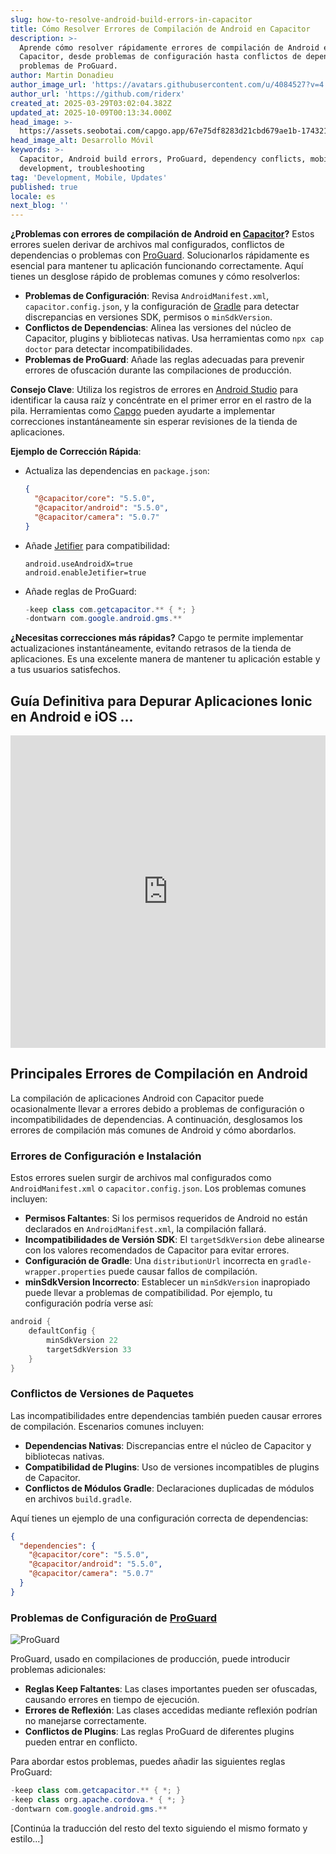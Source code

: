 ```yaml
---
slug: how-to-resolve-android-build-errors-in-capacitor
title: Cómo Resolver Errores de Compilación de Android en Capacitor
description: >-
  Aprende cómo resolver rápidamente errores de compilación de Android en
  Capacitor, desde problemas de configuración hasta conflictos de dependencias y
  problemas de ProGuard.
author: Martin Donadieu
author_image_url: 'https://avatars.githubusercontent.com/u/4084527?v=4'
author_url: 'https://github.com/riderx'
created_at: 2025-03-29T03:02:04.382Z
updated_at: 2025-10-09T00:13:34.000Z
head_image: >-
  https://assets.seobotai.com/capgo.app/67e75df8283d21cbd679ae1b-1743217335938.jpg
head_image_alt: Desarrollo Móvil
keywords: >-
  Capacitor, Android build errors, ProGuard, dependency conflicts, mobile
  development, troubleshooting
tag: 'Development, Mobile, Updates'
published: true
locale: es
next_blog: ''
---
```

**¿Problemas con errores de compilación de Android en [Capacitor](https://capacitorjs.com/)?** Estos errores suelen derivar de archivos mal configurados, conflictos de dependencias o problemas con [ProGuard](https://www.guardsquare.com/manual/home). Solucionarlos rápidamente es esencial para mantener tu aplicación funcionando correctamente. Aquí tienes un desglose rápido de problemas comunes y cómo resolverlos:

-   **Problemas de Configuración**: Revisa `AndroidManifest.xml`, `capacitor.config.json`, y la configuración de [Gradle](https://gradle.org/) para detectar discrepancias en versiones SDK, permisos o `minSdkVersion`.
-   **Conflictos de Dependencias**: Alinea las versiones del núcleo de Capacitor, plugins y bibliotecas nativas. Usa herramientas como `npx cap doctor` para detectar incompatibilidades.
-   **Problemas de ProGuard**: Añade las reglas adecuadas para prevenir errores de ofuscación durante las compilaciones de producción.

**Consejo Clave**: Utiliza los registros de errores en [Android Studio](https://developer.android.com/studio) para identificar la causa raíz y concéntrate en el primer error en el rastro de la pila. Herramientas como [Capgo](https://capgo.app/) pueden ayudarte a implementar correcciones instantáneamente sin esperar revisiones de la tienda de aplicaciones.

**Ejemplo de Corrección Rápida**:

-   Actualiza las dependencias en `package.json`:
    
    ```json
    {
      "@capacitor/core": "5.5.0",
      "@capacitor/android": "5.5.0",
      "@capacitor/camera": "5.0.7"
    }
    ```
    
-   Añade [Jetifier](https://developer.android.com/tools/jetifier) para compatibilidad:
    
    ```properties
    android.useAndroidX=true
    android.enableJetifier=true
    ```
    
-   Añade reglas de ProGuard:
    
    ```java
    -keep class com.getcapacitor.** { *; }
    -dontwarn com.google.android.gms.**
    ```
    

**¿Necesitas correcciones más rápidas?** Capgo te permite implementar actualizaciones instantáneamente, evitando retrasos de la tienda de aplicaciones. Es una excelente manera de mantener tu aplicación estable y a tus usuarios satisfechos.

## Guía Definitiva para Depurar Aplicaciones Ionic en Android e iOS ...

<iframe src="https://www.youtube.com/embed/HmXM5t8DIPA" aria-label="YouTube video player" frameborder="0" allow="accelerometer; autoplay; clipboard-write; encrypted-media; gyroscope; picture-in-picture; web-share" referrerpolicy="strict-origin-when-cross-origin" style="width: 100%; height: 500px;" allowfullscreen></iframe>

## Principales Errores de Compilación en Android

La compilación de aplicaciones Android con Capacitor puede ocasionalmente llevar a errores debido a problemas de configuración o incompatibilidades de dependencias. A continuación, desglosamos los errores de compilación más comunes de Android y cómo abordarlos.

### Errores de Configuración e Instalación

Estos errores suelen surgir de archivos mal configurados como `AndroidManifest.xml` o `capacitor.config.json`. Los problemas comunes incluyen:

-   **Permisos Faltantes**: Si los permisos requeridos de Android no están declarados en `AndroidManifest.xml`, la compilación fallará.
-   **Incompatibilidades de Versión SDK**: El `targetSdkVersion` debe alinearse con los valores recomendados de Capacitor para evitar errores.
-   **Configuración de Gradle**: Una `distributionUrl` incorrecta en `gradle-wrapper.properties` puede causar fallos de compilación.
-   **minSdkVersion Incorrecto**: Establecer un `minSdkVersion` inapropiado puede llevar a problemas de compatibilidad. Por ejemplo, tu configuración podría verse así:

```groovy
android {  
    defaultConfig {  
        minSdkVersion 22  
        targetSdkVersion 33  
    }  
}
```

### Conflictos de Versiones de Paquetes

Las incompatibilidades entre dependencias también pueden causar errores de compilación. Escenarios comunes incluyen:

-   **Dependencias Nativas**: Discrepancias entre el núcleo de Capacitor y bibliotecas nativas.
-   **Compatibilidad de Plugins**: Uso de versiones incompatibles de plugins de Capacitor.
-   **Conflictos de Módulos Gradle**: Declaraciones duplicadas de módulos en archivos `build.gradle`.

Aquí tienes un ejemplo de una configuración correcta de dependencias:

```json
{
  "dependencies": {
    "@capacitor/core": "5.5.0",
    "@capacitor/android": "5.5.0",
    "@capacitor/camera": "5.0.7"
  }
}
```

### Problemas de Configuración de [ProGuard](https://www.guardsquare.com/manual/home)

![ProGuard](https://assets.seobotai.com/capgo.app/67e75df8283d21cbd679ae1b/caf1031c54e5e4608a41f5a1b5bef282.jpg)

ProGuard, usado en compilaciones de producción, puede introducir problemas adicionales:

-   **Reglas Keep Faltantes**: Las clases importantes pueden ser ofuscadas, causando errores en tiempo de ejecución.
-   **Errores de Reflexión**: Las clases accedidas mediante reflexión podrían no manejarse correctamente.
-   **Conflictos de Plugins**: Las reglas ProGuard de diferentes plugins pueden entrar en conflicto.

Para abordar estos problemas, puedes añadir las siguientes reglas ProGuard:

```java
-keep class com.getcapacitor.** { *; }
-keep class org.apache.cordova.* { *; }
-dontwarn com.google.android.gms.**
```

[Continúa la traducción del resto del texto siguiendo el mismo formato y estilo...]
